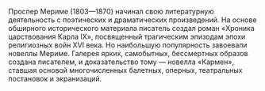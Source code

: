 <!--2017-01-04 13:46:54-->
Проспер Мериме (1803—1870) начинал свою литературную деятельность с поэтических и драматических произведений. На основе обширного исторического материала писатель создал роман «Хроника царствования Карла IX», посвященный трагическим эпизодам эпохи религиозных войн XVI века. Но наибольшую популярность завоевали новеллы Мериме. Галерея ярких, самобытных, бессмертных образов создана писателем, и доказательство тому — новелла «Кармен», ставшая основой многочисленных балетных, оперных, театральных постановок и экранизаций.